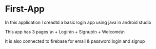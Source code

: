 # First-App
In this application I creadtd a basic login app using java in android studio 

This app has 3 pages \n
    + Login\n
    + Signup\n
    + Welcome\n
    
It is also connected to firebase for email & password login and signup 


